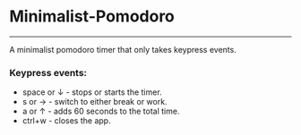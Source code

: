 ﻿# Minimalist-Pomodoro
---
A minimalist pomodoro timer that only takes keypress events. 

### Keypress events:
* space or ↓ - stops or starts the timer.
* s or → - switch to either break or work.
* a or ↑ - adds 60 seconds to the total time.
* ctrl+w - closes the app.
